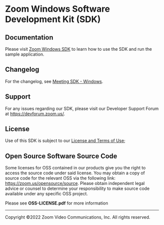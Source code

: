 # Zoom Windows Software Development Kit (SDK)

## Documentation
Please visit [Zoom Windows SDK](https://marketplace.zoom.us/docs/sdk/native-sdks/windows) to learn how to use the SDK and run the sample application.

## Changelog

For the changelog, see [Meeting SDK - Windows](https://marketplace.zoom.us/docs/changelog#labels/meeting-sdk-windows).

## Support

For any issues regarding our SDK, please visit our Developer Support Forum at https://devforum.zoom.us/.

## License

Use of this SDK is subject to our [License and Terms of Use](https://explore.zoom.us/docs/en-us/zoom_api_license_and_tou.html);

## Open Source Software Source Code

Some licenses for OSS contained in our products give you the right to access the source code under said license. You may obtain a copy of source code for the relevant OSS via the following link: https://zoom.us/opensource/source. Please obtain independent legal advice or counsel to determine your responsibility to make source code available under any specific OSS project.

Please see **OSS-LICENSE.pdf** for more information  

---
Copyright ©2022 Zoom Video Communications, Inc. All rights reserved.

